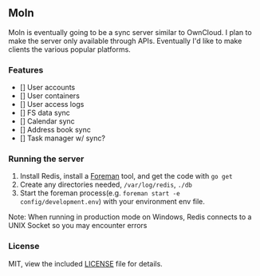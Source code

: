 Moln
---

Moln is eventually going to be a sync server similar to OwnCloud. I plan to make the server only available through APIs. Eventually I'd like to make clients the various popular platforms.

### Features
- [] User accounts
- [] User containers
- [] User access logs
- [] FS data sync
- [] Calendar sync
- [] Address book sync
- [] Task manager w/ sync?

### Running the server
1. Install Redis, install a [Foreman](https://github.com/ddollar/foreman) tool, and get the code with `go get`
2. Create any directories needed, `/var/log/redis`, `./db`
3. Start the foreman process(e.g. `foreman start -e config/development.env`) with your environment env file.

Note: When running in production mode on Windows, Redis connects to a UNIX Socket so you may encounter errors

### License
MIT, view the included [LICENSE](https://raw.github.com/larzconwell/moln/master/LICENSE) file for details.
